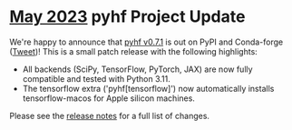 # [May 2023][newsletter] pyhf Project Update

We're happy to announce that [pyhf v0.7.1](https://github.com/scikit-hep/pyhf/releases/tag/v0.7.1) is out on PyPI and Conda-forge ([Tweet](https://twitter.com/pyhf_/status/1644302248040857600))!
This is a small patch release with the following highlights:

* All backends (SciPy, TensorFlow, PyTorch, JAX) are now fully compatible and tested with Python 3.11.
* The tensorflow extra ('pyhf[tensorflow]') now automatically installs tensorflow-macos for Apple silicon machines.

Please see the [release notes](https://github.com/scikit-hep/pyhf/releases/tag/v0.7.1) for a full list of changes.

[newsletter]: https://numfocus.salsalabs.org/numfocus__newsletter_may2023
